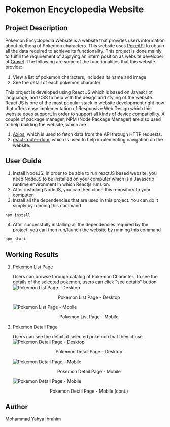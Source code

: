 # Pokemon Encyclopedia Website

## Project Description

Pokemon Encyclopedia Website is a website that provides users information about plethora of Pokemon characters. This website uses [PokeAPI](https://pokeapi.co/docs/v2) to obtain all the data required to achieve its functionality. This project is done mainly to fulfill the requirement of applying an intern position as website developer at [Gravel](https://gravel.co.id/). The following are some of the functionalities that this website provide:

1. View a list of pokemon characters, includes its name and image
2. See the detail of each pokemon character

This project is developed using React JS which is based on Javascript languange, and CSS to help with the design and styling of the website. React JS is one of the most popular stack in website development right now that offers easy implementation of Responsive Web Design which this website does support, in order to support all kinds of device compatibility. A couple of package manager, NPM (Node Package Manager) are also used to help building the website, which are

1. [Axios](https://www.npmjs.com/package/axios), which is used to fetch data from the API through HTTP requests.
2. [react-router-dom](https://www.npmjs.com/package/react-router-dom), which is used to help implementing navigation on the website.

## User Guide

1. Install NodeJS. In order to be able to run reactJS based website, you need NodeJS to be installed on your computer which is a Javascrip runtime environment in which Reactjs runs on.
2. After installing NodeJS, you can then clone this repository to your computer.
3. Install all the dependencies that are used in this project. You can do it simply by running this command

```
npm install
```

4. After successfully installing all the dependencies required by the project, you can then run/launch the website by running this command

```
npm start
```

## Working Results

1.  Pokemon List Page

    Users can browse through catalog of Pokemon Character. To see the details of the selected pokemon, users can click "see details" button
    ![Pokemon List Page - Desktop](documentation/desktop%201.png)
       <div align="center">
            Pokemon List Page - Desktop
       </div>

    ![Pokemon List Page - Mobile](documentation/mobile%201.jpg)
       <div align="center">
            Pokemon List Page - Mobile
       </div>

2.  Pokemon Detail Page

    Users can see the detail of selected pokemon that they chose.
    ![Pokemon Detail Page - Desktop](documentation/desktop%202.png)
       <div align="center">
            Pokemon Detail Page - Desktop
       </div>

    ![Pokemon Detail Page - Mobile](documentation/mobile%202.jpg)
       <div align="center">
            Pokemon Detail Page - Mobile
       </div>

    ![Pokemon Detail Page - Mobile](documentation/mobile%203.jpg)
       <div align="center">
            Pokemon Detail Page - Mobile (cont.)
       </div>

## Author

Mohammad Yahya Ibrahim
